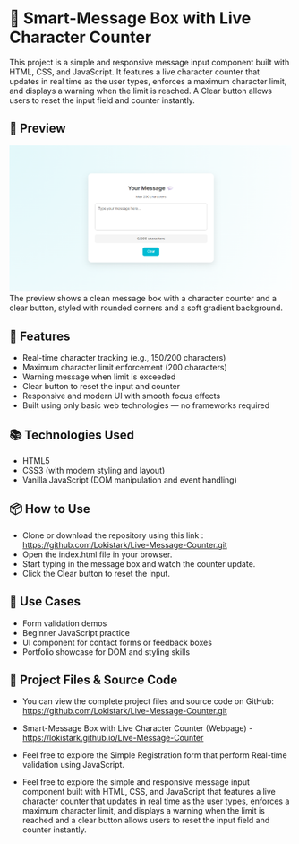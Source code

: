 # 📝 Smart-Message Box with Live Character Counter

This project is a simple and responsive message input component built with HTML, CSS, and JavaScript. It features a live character counter that updates in real time as the user types, enforces a maximum character limit, and displays a warning when the limit is reached. A Clear button allows users to reset the input field and counter instantly.

## 📸 Preview

![Project Screenshot](https://github.com/Lokistark/Live-Message-Counter/blob/main/Screenshot%202025-10-19%20073601.png)
       The preview shows a clean message box with a character counter and a clear button, styled with rounded corners and a soft gradient background.

## 🚀 Features

- Real-time character tracking (e.g., 150/200 characters)
- Maximum character limit enforcement (200 characters)
- Warning message when limit is exceeded
- Clear button to reset the input and counter
- Responsive and modern UI with smooth focus effects
- Built using only basic web technologies — no frameworks required
  
## 📚 Technologies Used

- HTML5
- CSS3 (with modern styling and layout)
- Vanilla JavaScript (DOM manipulation and event handling)
  
## 📦 How to Use

- Clone or download the repository using this link : https://github.com/Lokistark/Live-Message-Counter.git
- Open the index.html file in your browser.
- Start typing in the message box and watch the counter update.
- Click the Clear button to reset the input.
  
## 🎯 Use Cases

- Form validation demos
- Beginner JavaScript practice
- UI component for contact forms or feedback boxes
- Portfolio showcase for DOM and styling skills

## 🔗 Project Files & Source Code

- You can view the complete project files and source code on GitHub: https://github.com/Lokistark/Live-Message-Counter.git
 
- Smart-Message Box with Live Character Counter (Webpage) - https://lokistark.github.io/Live-Message-Counter

- Feel free to explore the Simple Registration form that perform Real-time validation using JavaScript.
 
- Feel free to explore the simple and responsive message input component built with HTML, CSS, and JavaScript that features a live character counter that updates in real time as the user types, enforces a maximum character limit, and displays a warning when the limit is reached and a clear button allows users to reset the input field and counter instantly. 
  
